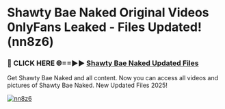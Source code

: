 # Shawty Bae Naked Original Videos 0nlyFans Leaked - Files Updated! (nn8z6)

<h3>🔴 CLICK HERE 🌐==►► <a href="https://tinyurl.com/up5wt9bj" rel="nofollow">Shawty Bae Naked Updated Files</a></h3>

Get Shawty Bae Naked and all content. Now you can access all videos and pictures of Shawty Bae Naked. New Updated Files 2025!

[![nn8z6](https://i.imgur.com/ABiUzMV.gif)](https://tinyurl.com/up5wt9bj)

